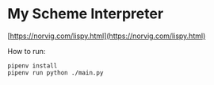 # My Scheme Interpreter

[https://norvig.com/lispy.html](https://norvig.com/lispy.html)

How to run:

```
pipenv install
pipenv run python ./main.py
```
